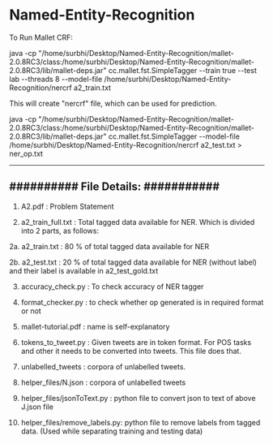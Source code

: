 # Named-Entity-Recognition

To Run Mallet CRF:

java -cp "/home/surbhi/Desktop/Named-Entity-Recognition/mallet-2.0.8RC3/class:/home/surbhi/Desktop/Named-Entity-Recognition/mallet-2.0.8RC3/lib/mallet-deps.jar" cc.mallet.fst.SimpleTagger --train true --test lab --threads 8 --model-file /home/surbhi/Desktop/Named-Entity-Recognition/nercrf a2_train.txt

This will create "nercrf" file, which can be used for prediction.

java -cp "/home/surbhi/Desktop/Named-Entity-Recognition/mallet-2.0.8RC3/class:/home/surbhi/Desktop/Named-Entity-Recognition/mallet-2.0.8RC3/lib/mallet-deps.jar" cc.mallet.fst.SimpleTagger --model-file /home/surbhi/Desktop/Named-Entity-Recognition/nercrf a2_test.txt > ner_op.txt

--------------------------------------------------------------------------------
##########            File Details:                                  ###########
--------------------------------------------------------------------------------

1. A2.pdf : Problem Statement

2. a2_train_full.txt : Total tagged data available for NER. Which is divided into 2 parts, as follows:

2a. a2_train.txt : 80 % of total tagged data available for NER

2b. a2_test.txt : 20 % of total tagged data available for NER (without label) and their label is available in a2_test_gold.txt

3. accuracy_check.py : To check accuracy of NER tagger

4. format_checker.py : to check whether op generated is in required format or not

5. mallet-tutorial.pdf : name is self-explanatory

6. tokens_to_tweet.py : Given tweets are in token format. For POS tasks and other it needs to be converted into tweets. This file does that.

7. unlabelled_tweets : corpora of unlabelled tweets.

8. helper_files/N.json : corpora of unlabelled tweets

9. helper_files/jsonToText.py : python file to convert json to text of above J.json file

10. helper_files/remove_labels.py: python file to remove labels from tagged data. (Used while separating training and testing data)
